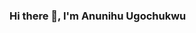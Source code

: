 ### Hi there 👋, I'm Anunihu Ugochukwu

<!--
**Casido1/Casido1** is a ✨ _special_ ✨ repository because its `README.md` (this file) appears on your GitHub profile.

I'm a seasoned Software Engineer with over 5 years of experience building robust and scalable software solutions. My expertise lies in full-stack development, with a strong focus on .NET technologies, including C# and ASP.NET Core, as well as front-end technologies like Angular and TypeScript.

🛠️ Key Skills:
- Back-End: C#, .NET, ASP.NET Core, SQL Server, MongoDB, PostgreSQL
- Front-End: HTML5, CSS3, JavaScript, TypeScript, Angular
- API Development: RESTful APIs, JWT Authentication
- Testing & Version Control: Test-Driven Development (TDD), Unit Testing, Git, GitHub
- Cloud & Deployment: Azure, Digital Ocean, Heroku, YAML
- Design Patterns: CQRS, Mediator

💼 Professional Experience:
- Axxess (Dallas, Texas - Remote): Developed a suite of software solutions (for the care-at-home industry) that improved system performance and maintainability. I incorporated design patterns like CQRS and 
  Mediator to optimize operations.
- Approovia (Lagos - Remote): Collaborated with teams to design and build a NO-code solution tailored to project specifications, and contributed significantly to the overall development process.
- Decagon (Lagos): Delivered full-stack projects using .NET (C#), Angular, and TypeScript, while managing both SQL and NoSQL databases.

🔧 Projects:
- [Asset Monitor API](https://github.com/Casido1/AssetMon): An API to track auto assets under hire-purchase agreements, built using C#, ASP.NET Core, and JWT for secure transactions.
- [Book Store API](https://github.com/Casido1/BookStore-API): A RESTful API that maintains book and owner records using C# and SQL Server.
- [DecaBlog](https://deca-blog.netlify.app/home): A blog platform for developers to publish programming-related content, powered by ASP.NET Core, Angular, and JWT.
- [Dating App API](https://github.com/Casido1/DatingAppAPI): A full-featured API for a dating app, utilizing real-time communication with SignalR and secured with JWT.

🎓 Education & Certifications:
- B.Eng. in Petroleum Engineering from the University of Port Harcourt
- Scrum Fundamentals Certified (Sep 2021)

📫 Contact me:
Email: ugochukwu.anunihu@gmail.com
-->
